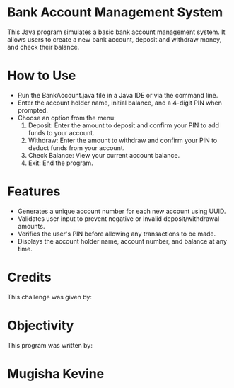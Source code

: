 
# Bank Account Management System
This Java program simulates a basic bank account management system. 
It allows users to create a new bank account,
 deposit and withdraw money, and check their balance.

# How to Use

 * Run the BankAccount.java file in a Java IDE or via the command line.
 * Enter the account holder name, initial balance, and a 4-digit PIN when prompted.
 * Choose an option from the menu:
     1. Deposit: Enter the amount to deposit and confirm your PIN to add funds to your account.
     2. Withdraw: Enter the amount to withdraw and confirm your PIN to deduct funds from your account.
     3. Check Balance: View your current account balance.
     4. Exit: End the program.


# Features

* Generates a unique account number for each new account using UUID.
* Validates user input to prevent negative or invalid deposit/withdrawal amounts.
* Verifies the user's PIN before allowing any transactions to be made.
*  Displays the account holder name, account number, and balance at any time.

# Credits
This challenge was given by:  <h1>Objectivity</h1>
This program was written by:  <h1>Mugisha Kevine</h1>



